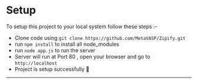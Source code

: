 # Setup

To setup this project to your local system follow these steps :- </p>

* Clone code using `git clone https://github.com/MetaVASP/Zipify.git`
* run ` npm install ` to install all node_modules
* run ` node app.js ` to run the server 
* Server will run at Port 80 , open your browser and go to `http://localhost`
* Project is setup successfully 🥳 
---
